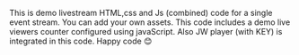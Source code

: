 This is demo livestream HTML,css and Js (combined) code for a single event stream. You can add your own assets. This code includes a demo live viewers counter configured using javaScript. Also JW player (with KEY) is integrated in this code.  Happy code 😊
